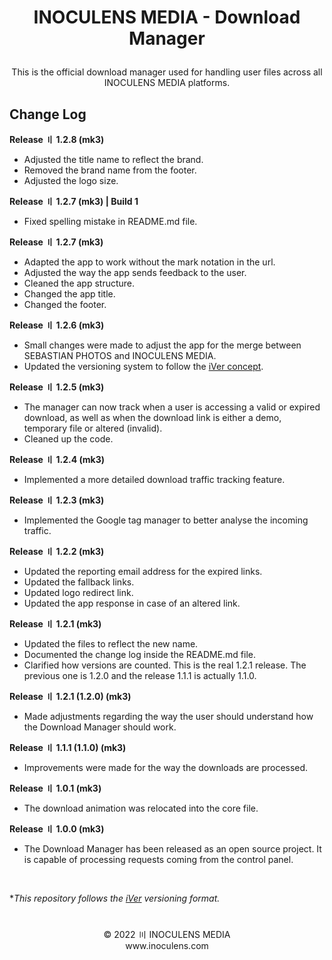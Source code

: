 # <p align="center"><b>INOCULENS MEDIA</b> - Download Manager

<p align="center">This is the official download manager used for handling user files across all INOCULENS MEDIA platforms.<br>

## Change Log<br>
<b>Release 〢 1.2.8 (mk3)</b>

- Adjusted the title name to reflect the brand.
- Removed the brand name from the footer.
- Adjusted the logo size.

<b>Release 〢 1.2.7 (mk3) | Build 1</b>

- Fixed spelling mistake in README.md file.

<b>Release 〢 1.2.7 (mk3)</b>

- Adapted the app to work without the mark notation in the url.
- Adjusted the way the app sends feedback to the user.
- Cleaned the app structure.
- Changed the app title.
- Changed the footer.

<b>Release 〢 1.2.6 (mk3)</b>

- Small changes were made to adjust the app for the merge between SEBASTIAN PHOTOS and INOCULENS MEDIA.
- Updated the versioning system to follow the [iVer concept](https://github.com/frontfacer/iVer).

<b>Release 〢 1.2.5 (mk3)</b>

- The manager can now track when a user is accessing a valid or expired download, as well as when the download link is either a demo, temporary file or altered (invalid).
- Cleaned up the code.

<b>Release 〢 1.2.4 (mk3)</b>

- Implemented a more detailed download traffic tracking feature.

<b>Release 〢 1.2.3 (mk3)</b>

- Implemented the Google tag manager to better analyse the incoming traffic.

<b>Release 〢 1.2.2 (mk3)</b>

- Updated the reporting email address for the expired links.
- Updated the fallback links.
- Updated logo redirect link.
- Updated the app response in case of an altered link.

<b>Release 〢 1.2.1 (mk3)</b>

- Updated the files to reflect the new name.
- Documented the change log inside the README.md file.
- Clarified how versions are counted. This is the real 1.2.1 release. The previous one is 1.2.0 and the release 1.1.1 is actually 1.1.0.

<b>Release 〢 1.2.1 (1.2.0) (mk3)</b>

- Made adjustments regarding the way the user should understand how the Download Manager should work.

<b>Release 〢 1.1.1 (1.1.0) (mk3)</b>

- Improvements were made for the way the downloads are processed.

<b>Release 〢 1.0.1 (mk3)</b>

- The download animation was relocated into the core file.

<b>Release 〢 1.0.0 (mk3)</b>

- The Download Manager has been released as an open source project. It is capable of processing requests coming from the control panel.

<br>

**This repository follows the [iVer](https://github.com/frontfacer/iVer) versioning format.*

#
<p align="center">© 2022 〣 INOCULENS MEDIA<br/>www.inoculens.com<br>